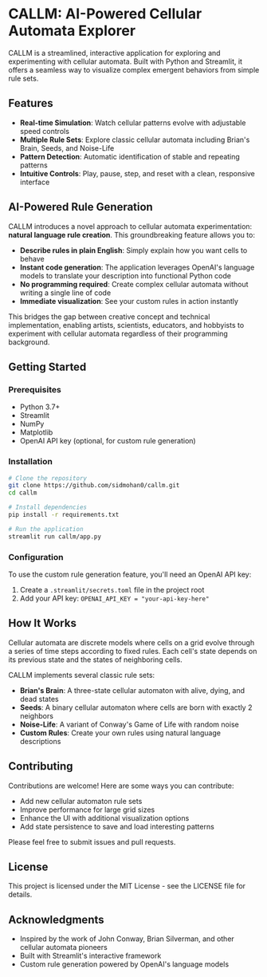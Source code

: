 # CALLM: AI-Powered Cellular Automata Explorer

CALLM is a streamlined, interactive application for exploring and experimenting with cellular automata. Built with Python and Streamlit, it offers a seamless way to visualize complex emergent behaviors from simple rule sets.

## Features

- **Real-time Simulation**: Watch cellular patterns evolve with adjustable speed controls
- **Multiple Rule Sets**: Explore classic cellular automata including Brian's Brain, Seeds, and Noise-Life
- **Pattern Detection**: Automatic identification of stable and repeating patterns
- **Intuitive Controls**: Play, pause, step, and reset with a clean, responsive interface

## AI-Powered Rule Generation

CALLM introduces a novel approach to cellular automata experimentation: **natural language rule creation**. This groundbreaking feature allows you to:

- **Describe rules in plain English**: Simply explain how you want cells to behave
- **Instant code generation**: The application leverages OpenAI's language models to translate your description into functional Python code
- **No programming required**: Create complex cellular automata without writing a single line of code
- **Immediate visualization**: See your custom rules in action instantly

This bridges the gap between creative concept and technical implementation, enabling artists, scientists, educators, and hobbyists to experiment with cellular automata regardless of their programming background.

## Getting Started

### Prerequisites

- Python 3.7+
- Streamlit
- NumPy
- Matplotlib
- OpenAI API key (optional, for custom rule generation)

### Installation

```bash
# Clone the repository
git clone https://github.com/sidmohan0/callm.git
cd callm

# Install dependencies
pip install -r requirements.txt

# Run the application
streamlit run callm/app.py
```

### Configuration

To use the custom rule generation feature, you'll need an OpenAI API key:

1. Create a `.streamlit/secrets.toml` file in the project root
2. Add your API key: `OPENAI_API_KEY = "your-api-key-here"`

## How It Works

Cellular automata are discrete models where cells on a grid evolve through a series of time steps according to fixed rules. Each cell's state depends on its previous state and the states of neighboring cells.

CALLM implements several classic rule sets:

- **Brian's Brain**: A three-state cellular automaton with alive, dying, and dead states
- **Seeds**: A binary cellular automaton where cells are born with exactly 2 neighbors
- **Noise-Life**: A variant of Conway's Game of Life with random noise
- **Custom Rules**: Create your own rules using natural language descriptions

## Contributing

Contributions are welcome! Here are some ways you can contribute:

- Add new cellular automaton rule sets
- Improve performance for large grid sizes
- Enhance the UI with additional visualization options
- Add state persistence to save and load interesting patterns

Please feel free to submit issues and pull requests.

## License

This project is licensed under the MIT License - see the LICENSE file for details.

## Acknowledgments

- Inspired by the work of John Conway, Brian Silverman, and other cellular automata pioneers
- Built with Streamlit's interactive framework
- Custom rule generation powered by OpenAI's language models
